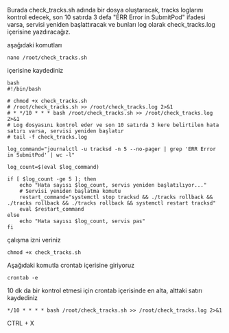 Burada check_tracks.sh adında bir dosya oluştaracak, tracks loglarını kontrol edecek, 
son 10 satırda 3 defa "ERR Error in SubmitPod" ifadesi varsa, servisi yeniden başlattıracak ve bunları log olarak check_tracks.log içerisine yazdıracağız.

aşağıdaki komutları 
    
    nano /root/check_tracks.sh 
içerisine kaydediniz

    bash
    #!/bin/bash
    
    # chmod +x check_tracks.sh
    # /root/check_tracks.sh >> /root/check_tracks.log 2>&1
    # * */10 * * * bash /root/check_tracks.sh >> /root/check_tracks.log 2>&1
    # Log dosyasını kontrol eder ve son 10 satırda 3 kere belirtilen hata satırı varsa, servisi yeniden başlatır
    # tail -f check_tracks.log
    
    log_command="journalctl -u tracksd -n 5 --no-pager | grep 'ERR Error in SubmitPod' | wc -l"
    
    log_count=$(eval $log_command)
    
    if [ $log_count -ge 5 ]; then
        echo "Hata sayısı $log_count, servis yeniden başlatılıyor..."
        # Servisi yeniden başlatma komutu
        restart_command="systemctl stop tracksd && ./tracks rollback && ./tracks rollback && ./tracks rollback && systemctl restart tracksd"
        eval $restart_command
    else
        echo "Hata sayısı $log_count, servis pas"
    fi

çalışma izni veriniz

    chmod +x check_tracks.sh


Aşağıdaki komutla crontab içerisine giriyoruz

    crontab -e

10 dk da bir kontrol etmesi için crontab içerisinde en alta, alttaki satırı kaydediniz

    */10 * * * * bash /root/check_tracks.sh >> /root/check_tracks.log 2>&1
CTRL + X


